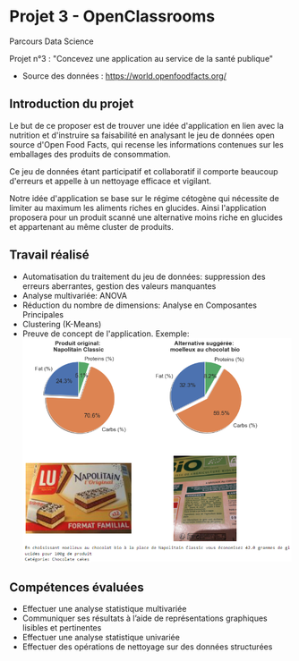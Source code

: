 # Projet 3 - OpenClassrooms
Parcours Data Science

Projet n°3 : "Concevez une application au service de la santé publique"

- Source des données : https://world.openfoodfacts.org/

## Introduction du projet
Le but de ce proposer est de trouver une idée d'application en lien avec la nutrition et d'instruire sa faisabilité en analysant le jeu de données open source d'Open Food Facts, qui recense les informations contenues sur les emballages des produits de consommation.

Ce jeu de données étant participatif et collaboratif il comporte beaucoup d'erreurs et appelle à un nettoyage efficace et vigilant.

Notre idée d'application se base sur le régime cétogène qui nécessite de limiter au maximum les aliments riches en glucides. Ainsi l'application proposera pour un produit scanné une alternative moins riche en glucides et appartenant au même cluster de produits.

## Travail réalisé
- Automatisation du traitement du jeu de données: suppression des erreurs aberrantes, gestion des valeurs manquantes
- Analyse multivariée: ANOVA
- Réduction du nombre de dimensions: Analyse en Composantes Principales
- Clustering (K-Means)
- Preuve de concept de l'application. Exemple:
![alt text](https://github.com/lucrogers/P3-OC-Conception-application-sante-publique/blob/main/exemple.png)

## Compétences évaluées
- Effectuer une analyse statistique multivariée
- Communiquer ses résultats à l’aide de représentations graphiques lisibles et pertinentes
- Effectuer une analyse statistique univariée
- Effectuer des opérations de nettoyage sur des données structurées
